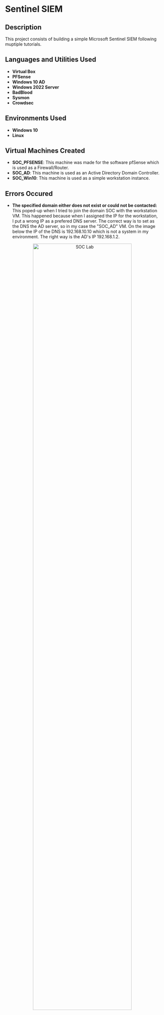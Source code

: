 <h1>Sentinel SIEM</h1>

<h2>Description</h2>
This project consists of building a simple Microsoft Sentinel SIEM following muptiple tutorials. 


<h2>Languages and Utilities Used</h2>

- <b>Virtual Box</b>
- <b>PFSense</b> 
- <b>Windows 10 AD</b>
- <b>Windows 2022 Server</b>
- <b>BadBlood</b>
- <b>Sysmon</b>
- <b>Crowdsec</b>

<h2>Environments Used </h2>

- <b>Windows 10</b> 
- <b>Linux</b>

<h2>Virtual Machines Created </h2>

- <b>SOC_PFSENSE</b>: This machine was made for the software pfSense which is used as a Firewall/Router. 
- <b>SOC_AD</b>: This machine is used as an Active Directory Domain Controller.
- <b>SOC_Win10</b>: This machine is used as a simple workstation instance.

<h2>Errors Occured </h2>

- <b>The specified domain either does not exist or could not be contacted:</b> This poped-up when I tried to join the domain SOC with the workstation VM. This happened because when I assigned the IP for the workstation, I put a wrong IP as a prefered DNS server. The correct way is to set as the DNS the AD server, so in my case the "SOC_AD" VM. On the image below the IP of the DNS is 192.168.10.10 which is not a system in my environment. The right way is the AD's IP 192.168.1.2. 
<p align="center">
<img src="https://i.imgur.com/XHSmegt.png" height="80%" width="80%" alt="SOC Lab"/>
<br />
<br />
</p> 
The AD server needs to be the DNS server of the workstation because firstly there is no DNS server in the environment and secondly because Active Directory relies heavily on name resolution, so the workstation can properly resolve domain names, locate AD resources such as domain controllers, and authenticate users.

<h2>Sources Used </h2>

- <b>Let's Defend SOC Lab at Home lesson: </b> https://app.letsdefend.io/training/lessons/building-a-soc-lab-at-home
- <b>Sysmon Configuration XML: </b> https://github.com/olafhartong/sysmon-modular/blob/master/sysmonconfig.xml
- <b>Active Directory Video: </b> https://www.youtube.com/watch?v=SsN8pwIE1_Y
- <b>Various posts in Stackoverflow: </b> https://stackoverflow.com/
- <b>For image attachemnts: </b> https://imgur.com/
- <b>CrowdSec .msi installation </b> https://github.com/crowdsecurity/crowdsec/releases/tag/v1.6.1

<h2>Creation walk-through:</h2>

<h3>PfSense Virtual Machine:</h3>
<p align="center">
Cofiguring Network Adapters <br/>
<img src="https://i.imgur.com/STvaVTR.png" height="80%" width="80%" alt="SOC Lab"/>
<br />
<br />
pfSense Installer <br/>
<img src="https://i.imgur.com/9NOfSGO.png" height="80%" width="80%" alt="SOC Lab"/>
<br />
<br />
Configuring Network Interfaces:  <br/>
<img src="https://i.imgur.com/Q7870zq.png" height="80%" width="80%" alt="SOC Lab"/>
<br />
<br />
</p>

<h3>Active Directory Virtual Machine:</h3>
<p align="center">
Seting Up the VM and Windows 2022 Server OS <br/>
<img src="https://i.imgur.com/ZGaMNfh.png" height="80%" width="80%" alt="SOC Lab"/>
<br />
<br />
Network Adapter Configuration <br/>
<img src="https://i.imgur.com/HLDVosz.png" height="80%" width="80%" alt="SOC Lab"/>
<br />
<br />
Active Directory Installation  <br/>
<img src="https://i.imgur.com/IId9kTS.png" height="80%" width="80%" alt="SOC Lab"/>
<br />
<br />
Making the server a domain controller  <br/>
<img src="https://i.imgur.com/t5LdACo.png" height="80%" width="80%" alt="SOC Lab"/>
<br />
<br />
Adding a new AD forest  <br />
<img src="https://i.imgur.com/Bpk3jql.png" height="80%" width="80%" alt="SOC Lab"/>
<br />
<br />
Initiating BadBlood to populate Active Directory <br />
<img src="https://i.imgur.com/4e302ms.png" height="80%" width="80%" alt="SOC Lab"/>
<br />
<br />
</p>

<h3>Windows Workstation Virtual Machine:</h3>
<p align="center">
Windows 10 Workstation Setup<br />
<img src="https://i.imgur.com/p1aw3wd.png" height="80%" width="80%" alt="SOC Lab"/>
<br />
<br />
Windows 10 Workstation IP <br />
<img src="https://i.imgur.com/XHSmegt.png" height="80%" width="80%" alt="SOC Lab"/>
<br />
<br />
First pfSense and workstation interaction <br />
<img src="https://i.imgur.com/zCKA6iE.png" height="80%" width="80%" alt="SOC Lab"/>
<br />
<br />
Inserting workstation into the domain <br />
<img src="https://i.imgur.com/Cm7p0Af.png" height="80%" width="80%" alt="SOC Lab"/>
<br />
<br />
Installing Sysmon<br />
<img src="https://i.imgur.com/pidDaEp.png" height="80%" width="80%" alt="SOC Lab"/>
<br />
<br />
Installing CrowdSec<br />
<img src="https://i.imgur.com/3sqywQU.png" height="80%" width="80%" alt="SOC Lab"/>
<br />
<br />
</p>

<!--
 ```diff
- text in red
+ text in green
! text in orange
# text in gray
@@ text in purple (and bold)@@
```
--!>
